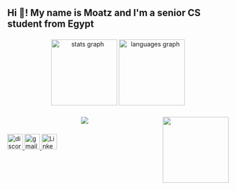 <h2 align="left">Hi 👋! My name is Moatz and I'm a senior CS student from Egypt</h2>

###

<div align="center">
  <img src="https://github-readme-stats.vercel.app/api?username=moatzahmed&hide_title=false&hide_rank=false&show_icons=true&include_all_commits=true&count_private=true&disable_animations=false&theme=dracula&locale=en&hide_border=false" height="150" alt="stats graph"  />
  <img src="https://github-readme-stats.vercel.app/api/top-langs?username=moatzahmed&locale=en&hide_title=false&layout=compact&card_width=320&langs_count=5&theme=dracula&hide_border=false" height="150" alt="languages graph"  />
</div>

###

<img align="right" height="150" src="https://i.giphy.com/media/v1.Y2lkPTc5MGI3NjExd3d6c2g0dHFpMDRpM3J2dTN2b3hxZ3A0Ynl2YXlqaTd1aTN2ZTJ5ayZlcD12MV9pbnRlcm5hbF9naWZfYnlfaWQmY3Q9Zw/l0MYuxp3Rjlrka8mY/giphy.gif" />

###

<div align="center">
  <img src="https://skillicons.dev/icons?i=git,c,cpp,css,spring,java,kotlin,python,gradle,maven,html,mysql,postgres&perline=8" />
</div>

###

<div align="left">
 <a href="https://discord.com/users/319122004395425806" target="_blank">
  <img src="https://img.shields.io/static/v1?message=Discord&logo=discord&label=&color=7289DA&logoColor=white&labelColor=&style=for-the-badge" height="35" alt="discord logo"  />
</a>

 <a href="mailto:moatzahmed010.com">
  <img src="https://img.shields.io/static/v1?message=Gmail&logo=gmail&label=&color=D14836&logoColor=white&labelColor=&style=for-the-badge" height="35" alt="gmail logo" />
</a>
</a>
  <a href="https://www.linkedin.com/in/moatz-ahmed-5a520422b/" target="_blank">
  <img src="https://img.shields.io/static/v1?message=LinkedIn&logo=linkedin&label=&color=0077B5&logoColor=white&labelColor=&style=for-the-badge" height="35" alt="LinkedIn logo" />
</a>

</div>

###

<br clear="both">


###


